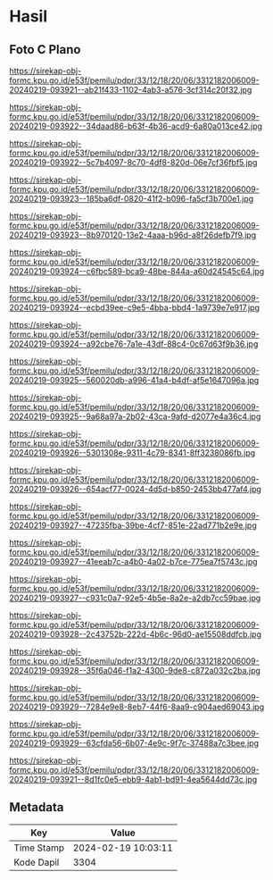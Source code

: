 # Hasil

## Foto C Plano

https://sirekap-obj-formc.kpu.go.id/e53f/pemilu/pdpr/33/12/18/20/06/3312182006009-20240219-093921--ab21f433-1102-4ab3-a576-3cf314c20f32.jpg

https://sirekap-obj-formc.kpu.go.id/e53f/pemilu/pdpr/33/12/18/20/06/3312182006009-20240219-093922--34daad86-b63f-4b36-acd9-6a80a013ce42.jpg

https://sirekap-obj-formc.kpu.go.id/e53f/pemilu/pdpr/33/12/18/20/06/3312182006009-20240219-093922--5c7b4097-8c70-4df8-820d-06e7cf36fbf5.jpg

https://sirekap-obj-formc.kpu.go.id/e53f/pemilu/pdpr/33/12/18/20/06/3312182006009-20240219-093923--185ba6df-0820-41f2-b096-fa5cf3b700e1.jpg

https://sirekap-obj-formc.kpu.go.id/e53f/pemilu/pdpr/33/12/18/20/06/3312182006009-20240219-093923--8b970120-13e2-4aaa-b96d-a8f26defb7f9.jpg

https://sirekap-obj-formc.kpu.go.id/e53f/pemilu/pdpr/33/12/18/20/06/3312182006009-20240219-093924--c6fbc589-bca9-48be-844a-a60d24545c64.jpg

https://sirekap-obj-formc.kpu.go.id/e53f/pemilu/pdpr/33/12/18/20/06/3312182006009-20240219-093924--ecbd39ee-c9e5-4bba-bbd4-1a9739e7e917.jpg

https://sirekap-obj-formc.kpu.go.id/e53f/pemilu/pdpr/33/12/18/20/06/3312182006009-20240219-093924--a92cbe76-7a1e-43df-88c4-0c67d63f9b36.jpg

https://sirekap-obj-formc.kpu.go.id/e53f/pemilu/pdpr/33/12/18/20/06/3312182006009-20240219-093925--560020db-a996-41a4-b4df-af5e1647096a.jpg

https://sirekap-obj-formc.kpu.go.id/e53f/pemilu/pdpr/33/12/18/20/06/3312182006009-20240219-093925--9a68a97a-2b02-43ca-9afd-d2077e4a36c4.jpg

https://sirekap-obj-formc.kpu.go.id/e53f/pemilu/pdpr/33/12/18/20/06/3312182006009-20240219-093926--5301308e-9311-4c79-8341-8ff3238086fb.jpg

https://sirekap-obj-formc.kpu.go.id/e53f/pemilu/pdpr/33/12/18/20/06/3312182006009-20240219-093926--654acf77-0024-4d5d-b850-2453bb477af4.jpg

https://sirekap-obj-formc.kpu.go.id/e53f/pemilu/pdpr/33/12/18/20/06/3312182006009-20240219-093927--47235fba-39be-4cf7-851e-22ad771b2e9e.jpg

https://sirekap-obj-formc.kpu.go.id/e53f/pemilu/pdpr/33/12/18/20/06/3312182006009-20240219-093927--41eeab7c-a4b0-4a02-b7ce-775ea7f5743c.jpg

https://sirekap-obj-formc.kpu.go.id/e53f/pemilu/pdpr/33/12/18/20/06/3312182006009-20240219-093927--c931c0a7-92e5-4b5e-8a2e-a2db7cc59bae.jpg

https://sirekap-obj-formc.kpu.go.id/e53f/pemilu/pdpr/33/12/18/20/06/3312182006009-20240219-093928--2c43752b-222d-4b6c-96d0-ae15508ddfcb.jpg

https://sirekap-obj-formc.kpu.go.id/e53f/pemilu/pdpr/33/12/18/20/06/3312182006009-20240219-093928--35f6a046-f1a2-4300-9de8-c872a032c2ba.jpg

https://sirekap-obj-formc.kpu.go.id/e53f/pemilu/pdpr/33/12/18/20/06/3312182006009-20240219-093929--7284e9e8-8eb7-44f6-8aa9-c904aed69043.jpg

https://sirekap-obj-formc.kpu.go.id/e53f/pemilu/pdpr/33/12/18/20/06/3312182006009-20240219-093929--63cfda56-6b07-4e9c-9f7c-37488a7c3bee.jpg

https://sirekap-obj-formc.kpu.go.id/e53f/pemilu/pdpr/33/12/18/20/06/3312182006009-20240219-093921--8d1fc0e5-ebb9-4ab1-bd91-4ea5644dd73c.jpg


## Metadata

| Key        | Value               |
| ---------- | ------------------- |
| Time Stamp | 2024-02-19 10:03:11 |
| Kode Dapil | 3304                |




